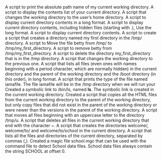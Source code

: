 A script to print the absolute path name of my current working directory.
A script to display the contents list of your current directory.
A script that changes the working directory to the user’s home directory.
A script to display current directory contents in a long format.
A script to display current directory contents, including hidden files (starting with .), Use the long format.
A script to display current directory contents.
A script to create a script that creates a directory named my first directory in the /tmp/ directory.
A script to Move the file betty from /tmp/ to /tmp/my_first_directory.
A script to remove betty from /tmp/my_first_directory.
A script to delete the directory my_first_directory that is in the /tmp directory.
A script that changes the working directory to the previous one.
A script that lists all files (even ones with names beginning with a period character, which are normally hidden) in the current directory and the parent of the working directory and the /boot directory (in this order), in long format.
A script that prints the type of the file named iamafile. The file iamafile will be in the /tmp directory when we will run your Created a symbolic link to /bin/ls, named __ls__. The symbolic link is created in the current working directory.
Created a script that copies all the HTML files from the current working directory to the parent of the working directory, but only copy files that did not exist in the parent of the working directory or were newer than the versions in the parent of the working directory.
A script that moves all files beginning with an uppercase letter to the directory /tmp/u.
A script that deletes all files in the current working directory that end with the character ~.
A script that creates the directories welcome/, welcome/to/ and welcome/to/school in the current directory.
A script that lists all the files and directories of the current directory, separated by commas (,).
Created a magic file school.mgc that can be used with the command file to detect School data files. School data files always contain the string SCHOOL at offset 0.
